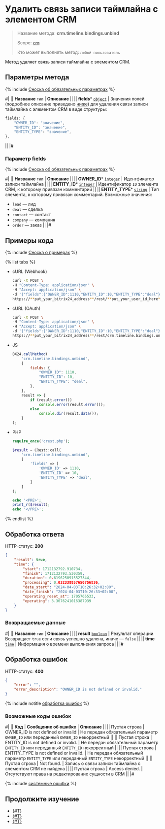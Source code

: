 # Удалить связь записи таймлайна с элементом CRM

> Название метода: **crm.timeline.bindings.unbind**
>
> Scope: [`crm`](../../../scopes/permissions.md)
>
> Кто может выполнять метод: `любой пользователь`

Метод удаляет связь записи таймлайна с элементом CRM.

## Параметры метода

{% include [Сноска об обязательных параметрах](../../../../_includes/required.md) %}

#|
|| **Название**
`тип` | **Описание** ||
|| **fields***
[`object`](../../../data-types.md) | Значения полей (подробное описание приведено [ниже](#parametr-fields)) для удаления связи записи таймлайна с элементом CRM в виде структуры:

```js
fields: {
    "OWNER_ID": "значение",
    "ENTITY_ID": "значение",
    "ENTITY_TYPE": "значение",
},
```
 ||
|#

### Параметр fields

{% include [Сноска об обязательных параметрах](../../../../_includes/required.md) %}

#|
|| **Название**
`тип` | **Описание** ||
|| **OWNER_ID***
[`integer`](../../../data-types.md) | Идентфикатор записи таймлайна  ||
|| **ENTITY_ID***
[`integer`](../../../data-types.md) | Идентификатор `ID` элемента CRM, к которому привязан комментарий  ||
|| **ENTITY_TYPE***
[`string`](../../../data-types.md) | Тип элемента, к которому привязан комментарий. Возможные значения: 
- `lead` — лид
- `deal` — сделка
- `contact` — контакт
- `company` — компания
- `order` — заказ
 ||
|#

## Примеры кода

{% include [Сноска о примерах](../../../../_includes/examples.md) %}

{% list tabs %}

- cURL (Webhook)

    ```bash
    curl -X POST \
    -H "Content-Type: application/json" \
    -H "Accept: application/json" \
    -d '{"fields":{"OWNER_ID":1110,"ENTITY_ID":10,"ENTITY_TYPE":"deal"}}' \
    https://**put_your_bitrix24_address**/rest/**put_your_user_id_here**/**put_your_webhook_here**/crm.timeline.bindings.unbind
    ```

- cURL (OAuth)

    ```bash
    curl -X POST \
    -H "Content-Type: application/json" \
    -H "Accept: application/json" \
    -d '{"fields":{"OWNER_ID":1110,"ENTITY_ID":10,"ENTITY_TYPE":"deal"},"auth":"**put_access_token_here**"}' \
    https://**put_your_bitrix24_address**/rest/crm.timeline.bindings.unbind
    ```

- JS

    ```js
    BX24.callMethod(
        "crm.timeline.bindings.unbind",
        {
            fields: {
                "OWNER_ID": 1110,
                "ENTITY_ID": 10,
                "ENTITY_TYPE": "deal",
            },
        },
        result => {
            if (result.error())
                console.error(result.error());
            else
                console.dir(result.data());
        }
    );
    ```

- PHP

    ```php
    require_once('crest.php');

    $result = CRest::call(
        'crm.timeline.bindings.unbind',
        [
            'fields' => [
                'OWNER_ID' => 1110,
                'ENTITY_ID' => 10,
                'ENTITY_TYPE' => 'deal',
            ]
        ]
    );

    echo '<PRE>';
    print_r($result);
    echo '</PRE>';
    ```

{% endlist %}

## Обработка ответа

HTTP-статус: **200**

```json
{
    "result": true,
    "time": {
        "start": 1712132792.910734,
        "finish": 1712132793.530359,
        "duration": 0.6196250915527344,
        "processing": 0.032338857650756836,
        "date_start": "2024-04-03T10:26:32+02:00",
        "date_finish": "2024-04-03T10:26:33+02:00",
        "operating_reset_at": 1705765533,
        "operating": 3.3076241016387939
    }
}
```

### Возвращаемые данные

#|
|| **Название**
`тип` | **Описание** ||
|| **result**
[`boolean`](../../../data-types.md) | Результат операции. Возвращает `true` если связь успешно удалена, иначе — `false` ||
|| **time**
[`time`](../../../data-types.md) | Информация о времени выполнения запроса ||
|#

## Обработка ошибок

HTTP-статус: **400**

```json
{
    "error": "",
    "error_description": "OWNER_ID is not defined or invalid."
}
```

{% include notitle [обработка ошибок](../../../../_includes/error-info.md) %}

### Возможные коды ошибок

#|
|| **Код** | **Cообщение об ошибке** | **Описание** ||
|| Пустая строка | OWNER_ID is not defined or invalid | Не передан обязательный параметр `OWNER_ID` или переданный `OWNER_ID` некорректный ||
|| Пустая строка | ENTITY_ID is not defined or invalid. | Не передан обязательный параметр `ENTITY_ID` или переданный `ENTITY_ID` некорректный ||
|| Пустая строка | ENTITY_TYPE is not defined or invalid. | Не передан обязательный параметр `ENTITY_TYPE` или переданный `ENTITY_TYPE` некорректный ||
|| Пустая строка | Not found. | Запись о связи записи таймлайна с элементом CRM не найдена ||
|| Пустая строка | Access denied. | Отсутствуют права на редактирование сущности в CRM ||
|#

{% include [системные ошибки](../../../../_includes/system-errors.md) %}

## Продолжите изучение 

- [{#T}](./crm-timeline-bindings-bind.md)
- [{#T}](./crm-timeline-bindings-list.md)
- [{#T}](./crm-timeline-bindings-fields.md)